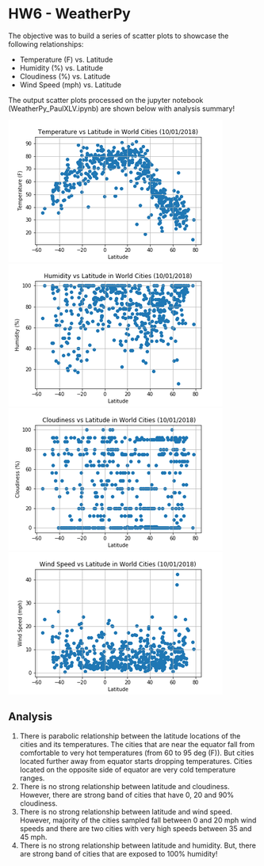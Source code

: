 # HW6 - WeatherPy
The objective was to build a series of scatter plots to showcase the following relationships:
* Temperature (F) vs. Latitude
* Humidity (%) vs. Latitude
* Cloudiness (%) vs. Latitude
* Wind Speed (mph) vs. Latitude

The output scatter plots processed on the jupyter notebook (WeatherPy_PaulXLV.ipynb) are shown below with analysis summary! 

![text](TemperatureInWorldCities.png)
![text](HumidityInWorldCities.png)
![text](CloudinessInWorldCities.png)
![text](WindSpeedInWorldCities.png)
## Analysis
1. There is parabolic relationship between the latitude locations of the cities and its temperatures. The cities that are near the equator fall from comfortable to very hot temperatures (from 60 to 95 deg (F)). But cities located further away from equator starts dropping temperatures. Cities located on the opposite side of equator are very cold temperature ranges.
2. There is no strong relationship between latitude and cloudiness. However, there are strong band of cities that have 0, 20 and 90% cloudiness.
3. There is no strong relationship between latitude and wind speed. However, majority of the cities sampled fall between 0 and 20 mph wind speeds and there are two cities with very high speeds between 35 and 45 mph.
4. There is no strong relationship between latitude and humidity. But, there are strong band of cities that are exposed to 100% humidity!

